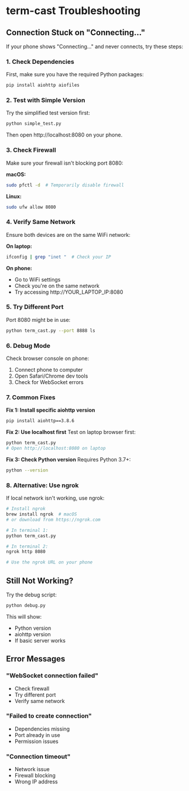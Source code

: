 # term-cast Troubleshooting

## Connection Stuck on "Connecting..."

If your phone shows "Connecting..." and never connects, try these steps:

### 1. Check Dependencies
First, make sure you have the required Python packages:

```bash
pip install aiohttp aiofiles
```

### 2. Test with Simple Version
Try the simplified test version first:

```bash
python simple_test.py
```

Then open http://localhost:8080 on your phone.

### 3. Check Firewall
Make sure your firewall isn't blocking port 8080:

**macOS:**
```bash
sudo pfctl -d  # Temporarily disable firewall
```

**Linux:**
```bash
sudo ufw allow 8080
```

### 4. Verify Same Network
Ensure both devices are on the same WiFi network:

**On laptop:**
```bash
ifconfig | grep "inet "  # Check your IP
```

**On phone:**
- Go to WiFi settings
- Check you're on the same network
- Try accessing http://YOUR_LAPTOP_IP:8080

### 5. Try Different Port
Port 8080 might be in use:

```bash
python term_cast.py --port 8888 ls
```

### 6. Debug Mode
Check browser console on phone:
1. Connect phone to computer
2. Open Safari/Chrome dev tools
3. Check for WebSocket errors

### 7. Common Fixes

**Fix 1: Install specific aiohttp version**
```bash
pip install aiohttp==3.8.6
```

**Fix 2: Use localhost first**
Test on laptop browser first:
```bash
python term_cast.py
# Open http://localhost:8080 on laptop
```

**Fix 3: Check Python version**
Requires Python 3.7+:
```bash
python --version
```

### 8. Alternative: Use ngrok
If local network isn't working, use ngrok:

```bash
# Install ngrok
brew install ngrok  # macOS
# or download from https://ngrok.com

# In terminal 1:
python term_cast.py

# In terminal 2:
ngrok http 8080

# Use the ngrok URL on your phone
```

## Still Not Working?

Try the debug script:
```bash
python debug.py
```

This will show:
- Python version
- aiohttp version  
- If basic server works

## Error Messages

### "WebSocket connection failed"
- Check firewall
- Try different port
- Verify same network

### "Failed to create connection"
- Dependencies missing
- Port already in use
- Permission issues

### "Connection timeout"
- Network issue
- Firewall blocking
- Wrong IP address